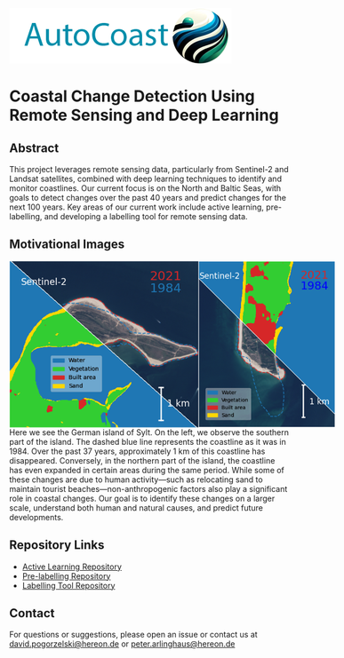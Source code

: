 ![Project Logo](./autocoast.png)

# Coastal Change Detection Using Remote Sensing and Deep Learning

## Abstract
This project leverages remote sensing data, particularly from Sentinel-2 and Landsat satellites, combined with deep learning techniques to identify and monitor coastlines. Our current focus is on the North and Baltic Seas, with goals to detect changes over the past 40 years and predict changes for the next 100 years. Key areas of our current work include active learning, pre-labelling, and developing a labelling tool for remote sensing data.

## Motivational Images
<!-- [![IVideo labelling tool](https://img.youtube.com/vi/YOUTUBE_VIDEO_ID_HERE/0.jpg)](https://www.youtube.com/watch?v=10l3KO1hJqc)
[![IVideo labelling tool](https://img.youtube.com/vi/YOUTUBE_VIDEO_ID_HERE/0.jpg)](https://youtu.be/ZnE89922YqQ) -->
<!-- ![Northern part of the island Sylt](./example2.png)
![Southern part of the island Sylt](./example1.png) -->
<div style="display: flex">
<img src="example1.png" alt="Description" height="300">
<img src="example2.png" alt="Description" height="300">
</div


Here we see the German island of Sylt. On the left, we observe the southern part of the island. The dashed blue line represents the coastline as it was in 1984. Over the past 37 years, approximately 1 km of this coastline has disappeared. Conversely, in the northern part of the island, the coastline has even expanded in certain areas during the same period. While some of these changes are due to human activity—such as relocating sand to maintain tourist beaches—non-anthropogenic factors also play a significant role in coastal changes. Our goal is to identify these changes on a larger scale, understand both human and natural causes, and predict future developments.

## Repository Links
- [Active Learning Repository](https://github.com/autocoast/active-learning-sentinel-s2.git)
- [Pre-labelling Repository](https://github.com/yourusername/pre-labelling-repo)
- [Labelling Tool Repository](https://github.com/autocoast/remote-sensing-labelling-tool)

## Contact
For questions or suggestions, please open an issue or contact us at david.pogorzelski@hereon.de or peter.arlinghaus@hereon.de